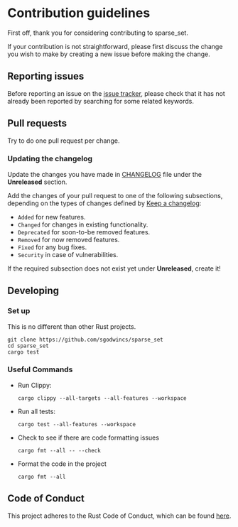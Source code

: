 # Contribution guidelines

First off, thank you for considering contributing to sparse_set.

If your contribution is not straightforward, please first discuss the change you wish to make by creating a new issue
before making the change.

## Reporting issues

Before reporting an issue on the [issue tracker](https://github.com/sgodwincs/sparse_set/issues), please
check that it has not already been reported by searching for some related keywords.

## Pull requests

Try to do one pull request per change.

### Updating the changelog

Update the changes you have made in
[CHANGELOG](https://github.com/sgodwincs/sparse_set/blob/main/CHANGELOG.md)
file under the **Unreleased** section.

Add the changes of your pull request to one of the following subsections, depending on the types of changes defined by
[Keep a changelog](https://keepachangelog.com/en/1.0.0/):

- `Added` for new features.
- `Changed` for changes in existing functionality.
- `Deprecated` for soon-to-be removed features.
- `Removed` for now removed features.
- `Fixed` for any bug fixes.
- `Security` in case of vulnerabilities.

If the required subsection does not exist yet under **Unreleased**, create it!

## Developing

### Set up

This is no different than other Rust projects.

```shell
git clone https://github.com/sgodwincs/sparse_set
cd sparse_set
cargo test
```

### Useful Commands
- Run Clippy:

  ```shell
  cargo clippy --all-targets --all-features --workspace
  ```

- Run all tests:

  ```shell
  cargo test --all-features --workspace
  ```

- Check to see if there are code formatting issues

  ```shell
  cargo fmt --all -- --check
  ```

- Format the code in the project

  ```shell
  cargo fmt --all
  ```

## Code of Conduct

This project adheres to the Rust Code of Conduct, which can be found [here](https://www.rust-lang.org/conduct.html).
